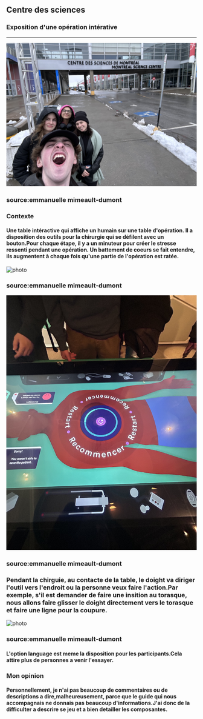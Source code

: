 <h2>Centre des sciences</h2>
<h3>Exposition d'une opération intérative</h3>
<hr>

![photo](medias/accueil.png)

<h3>source:emmanuelle mimeault-dumont</h3>


<h3>Contexte</h3>
<h4>Une table intéractive qui affiche un humain sur une table d'opération. Il a disposition des outils pour la chirurgie qui se défilent avec un bouton.Pour chaque étape, il y a un minuteur pour créer le stresse ressenti pendant une opération. Un battement de coeurs se fait entendre, ils augmentent à chaque fois qu'une partie de l'opération est ratée.</h4>

![photo](medias/coeur.png)

<h3>source:emmanuelle mimeault-dumont</h3>

![photo](medias/table_operation.png)

<h3>source:emmanuelle mimeault-dumont</h3>

<h3>Pendant la chirguie, au contacte de la table, le doight va diriger l'outil vers l'endroit ou la personne veux faire l'action.Par exemple, s'il est demander de faire une insition au torasque, nous allons faire glisser le doight directement vers le torasque et faire une ligne pour la coupure.</h3>

![photo](medias/ineractif.png)

<h3>source:emmanuelle mimeault-dumont</h3>

<h4>L'option language est meme la disposition pour les participants.Cela attire plus de personnes a venir l'essayer.</h4>

<h3>Mon opinion</h3>
<h4>Personnellement, je n'ai pas beaucoup de commentaires ou de descriptions a dire,malheureusement, parce que le guide qui nous accompagnais ne donnais pas beaucoup d'informations.J'ai donc de la difficulter a descrire se jeu et a bien detailler les composantes.</h4>









